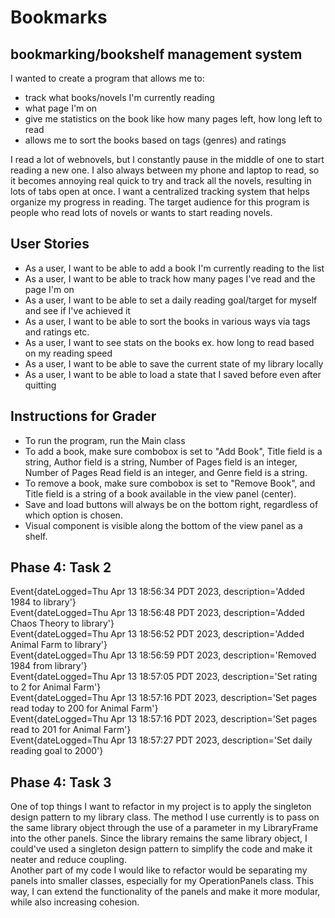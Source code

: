 # Bookmarks

## bookmarking/bookshelf management system

I wanted to create a program that allows me to:
- track what books/novels I'm currently reading
- what page I'm on
- give me statistics on the book like how many pages left, how long left to read
- allows me to sort the books based on tags (genres) and ratings

I read a lot of webnovels, but I constantly pause in the middle of one to start reading a new one. I also always
between my phone and laptop to read, so it becomes annoying real quick to try and track all the novels, resulting
in lots of tabs open at once. I want a centralized tracking system that helps organize my progress in reading.
The target audience for this program is people who read lots of novels or wants to start reading novels.

## User Stories

- As a user, I want to be able to add a book I'm currently reading to the list
- As a user, I want to be able to track how many pages I've read and the page I'm on
- As a user, I want to be able to set a daily reading goal/target for myself and see if I've achieved it
- As a user, I want to be able to sort the books in various ways via tags and ratings etc.
- As a user, I want to see stats on the books ex. how long to read based on my reading speed
- As a user, I want to be able to save the current state of my library locally
- As a user, I want to be able to load a state that I saved before even after quitting

## Instructions for Grader

- To run the program, run the Main class
- To add a book, make sure combobox is set to "Add Book", Title field is a string, Author field is a string,
Number of Pages field is an integer, Number of Pages Read field is an integer, and Genre field is a string.
- To remove a book, make sure combobox is set to "Remove Book", and Title field is a string of a book available in
the view panel (center).
- Save and load buttons will always be on the bottom right, regardless of which option is chosen.
- Visual component is visible along the bottom of the view panel as a shelf.

## Phase 4: Task 2

Event{dateLogged=Thu Apr 13 18:56:34 PDT 2023, description='Added 1984 to library'}  
Event{dateLogged=Thu Apr 13 18:56:48 PDT 2023, description='Added Chaos Theory to library'}  
Event{dateLogged=Thu Apr 13 18:56:52 PDT 2023, description='Added Animal Farm to library'}  
Event{dateLogged=Thu Apr 13 18:56:59 PDT 2023, description='Removed 1984 from library'}  
Event{dateLogged=Thu Apr 13 18:57:05 PDT 2023, description='Set rating to 2 for Animal Farm'}  
Event{dateLogged=Thu Apr 13 18:57:16 PDT 2023, description='Set pages read today to 200 for Animal Farm'}  
Event{dateLogged=Thu Apr 13 18:57:16 PDT 2023, description='Set pages read to 201 for Animal Farm'}  
Event{dateLogged=Thu Apr 13 18:57:27 PDT 2023, description='Set daily reading goal to 2000'}

## Phase 4: Task 3

One of top things I want to refactor in my project is to apply the singleton design pattern to my library class. The 
method I use currently is to pass on the same library object through the use of a parameter in my LibraryFrame into the 
other panels. Since the library remains the same library object, I could've used a singleton design pattern to simplify 
the code and make it neater and reduce coupling.  
Another part of my code I would like to refactor would be separating my panels into smaller classes, especially for my 
OperationPanels class. This way, I can extend the functionality of the panels and make it more modular, while also 
increasing cohesion.